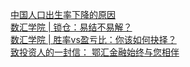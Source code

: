   
[中国人口出生率下降的原因](http://www.dianyue.me/archives/703/pdoz64uo0gidfirl/)  
[数汇学院 | 锁仓：易结不易解？](http://www.dianyue.me/archives/723/x4dus9zzlpgi7ve4/)  
[数汇学院 | 胜率vs盈亏比：你该如何抉择？](http://www.dianyue.me/archives/687/2yrx2nkjfun0m5ka/)  
[致投资人的一封信： 鄂汇金融始终与您相伴](http://www.dianyue.me/archives/769/tindl4djt9gzuax4/)